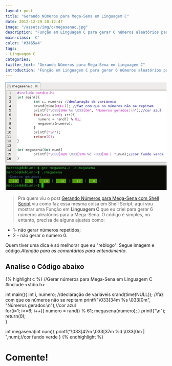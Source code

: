 ```yaml
---
layout: post
title: "Gerando Números para Mega-Sena em Linguagem C"
date: 2012-12-29 20:12:47
image: "/assets/img/c/megasenac.jpg"
description: "Função em Linguagem C para gerar 6 números aleatórios para a Mega-Sena."
main-class: 'C'
color: '#3465a4'
tags:
- Linguagem C
categories:
twitter_text: "Gerando Números para Mega-Sena em Linguagem C"
introduction: "Função em Linguagem C para gerar 6 números aleatórios para a Mega-Sena."
---
```


![Mega Sena Linguagem C](/assets/img/c/megasenac.jpg)

> Pra quem viu o post [Gerando Números para Mega-Sena com Shell Script](http://terminalroot.com.br/2015/01/gerando-numeros-para-mega-sena-com.html) viu como faz essa mesma coisa em Shell Script, aqui vou mostrar uma Função em __Linguagem C__ que eu criei para gerar 6 números aleatórios para a Mega-Sena. O código é simples, no entanto, precisa de alguns ajustes como: 

* 1- não gerar números repetidos; 
* 2 - não gerar o número 0. 

Quem tiver uma dica é só melhorar que eu "reblogo". Segue imagem e código.*Atenção para os comentários para entendimento*.

## Analise o Código abaixo

{% highlight c %}
//Gerar números para Mega-Sena em Linguagem C
#include <stdio.h>

int main(){ 
 int i, numero; //declaração de variáveis 
 srand(time(NULL)); //faz com que os números não se repitam 
 printf("\033[34m %s \033[0m", "Números gerados:\n");//cor azul  
 for(i=1; i<=6; i++){
  numero = rand() % 61;
  megasena(numero);
 } 
 printf("\n"); 
 return(0);  
}

int megasena(int num){ 
 printf("\033[42m \033[37m %d \033[0m | ",num);//cor fundo verde
}
{% endhighlight %}

# Comente!

<script async src="https://pagead2.googlesyndication.com/pagead/js/adsbygoogle.js"></script>

<!-- Informat -->
<ins class="adsbygoogle"
 style="display:block"
 data-ad-client="ca-pub-2838251107855362"
 data-ad-slot="2327980059"
 data-ad-format="auto"
 data-full-width-responsive="true"></ins>

<script>
(adsbygoogle = window.adsbygoogle || []).push({});
</script>

